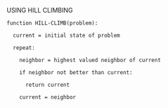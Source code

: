 USING HILL CLIMBING

    function HILL-CLIMB(problem):

      current = initial state of problem

      repeat:

        neighbor = highest valued neighbor of current

        if neighbor not better than current:

          return current

        current = neighbor


